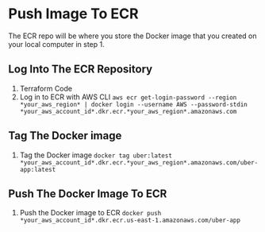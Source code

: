 # Push Image To ECR

The ECR repo will be where you store the Docker image that you created on your local computer in step 1.

## Log Into The ECR Repository
1. Terraform Code
2. Log in to ECR with AWS CLI
`aws ecr get-login-password --region *your_aws_region* | docker login --username AWS --password-stdin *your_aws_account_id*.dkr.ecr.*your_aws_region*.amazonaws.com`


## Tag The Docker image
1. Tag the Docker image
`docker tag uber:latest *your_aws_account_id*.dkr.ecr.*your_aws_region*.amazonaws.com/uber-app:latest`

## Push The Docker Image To ECR
1. Push the Docker image to ECR
`docker push *your_aws_account_id*.dkr.ecr.us-east-1.amazonaws.com/uber-app`